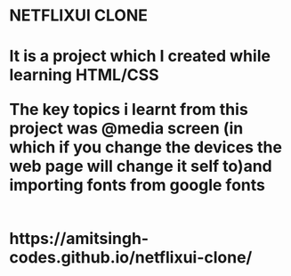 <h1>NETFLIXUI CLONE<h1>

<h>It is a project which I created while learning HTML/CSS</h> 
<br>
<p>The key topics i learnt from this project was @media screen (in which if you change the devices the web page will change it self to)and importing fonts from google fonts <p>
<br>
https://amitsingh-codes.github.io/netflixui-clone/  
